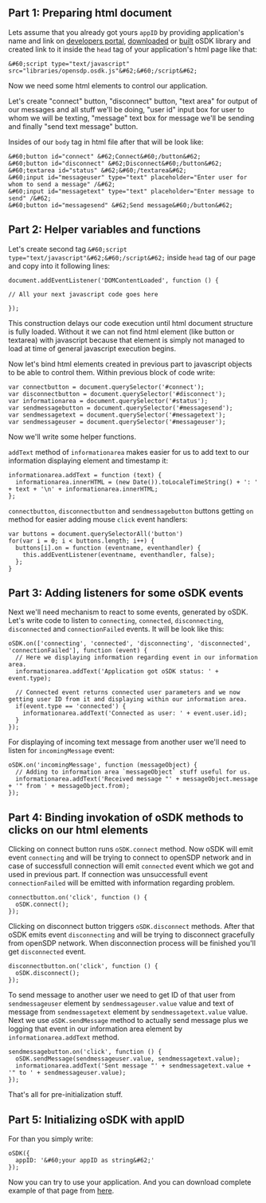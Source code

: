 ## Part 1: Preparing html document

Lets assume that you already got yours `appID` by providing application's name and link on [developers portal](http://portal.osdp.ru), [downloaded](http://download.osdp.ru) or [built](http://build.osdp.ru) oSDK library and created link to it inside the `head` tag of your application's html page like that:

```
&#60;script type="text/javascript" src="libraries/opensdp.osdk.js"&#62;&#60;/script&#62;
```

Now we need some html elements to control our application.

Let's create "connect" button, "disconnect" button, "text area" for output of our messages and all stuff we'll be doing, "user id" input box for user to whom we will be texting, "message" text box for message we'll be sending and finally "send text message" button.

Insides of our `body` tag in html file after that will be look like:

```
&#60;button id="connect" &#62;Connect&#60;/button&#62;
&#60;button id="disconnect" &#62;Disconnect&#60;/button&#62;
&#60;textarea id="status" &#62;&#60;/textarea&#62;
&#60;input id="messageuser" type="text" placeholder="Enter user for whom to send a message" /&#62;
&#60;input id="messagetext" type="text" placeholder="Enter message to send" /&#62;
&#60;button id="messagesend" &#62;Send message&#60;/button&#62;
```

## Part 2: Helper variables and functions

Let's create second tag `&#60;script type="text/javascript"&#62;&#60;/script&#62;` inside `head` tag of our page and copy into it following lines:

```
document.addEventListener('DOMContentLoaded', function () {

// All your next javascript code goes here

});
```

This construction delays our code execution until html document structure is fully loaded. Without it we can not find html element (like button or textarea) with javascript because that element is simply not managed to load at time of general javascript execution begins.


Now let's bind html elements created in previous part to javascript objects to be able to control them. Within previous block of code write:

```
var connectbutton = document.querySelector('#connect');
var disconnectbutton = document.querySelector('#disconnect');
var informationarea = document.querySelector('#status');
var sendmessagebutton = document.querySelector('#messagesend');
var sendmessagetext = document.querySelector('#messagetext');
var sendmessageuser = document.querySelector('#messageuser');
```

Now we'll write some helper functions.

`addText` method of `informationarea` makes easier for us to add text to our information displaying element and timestamp it:

```
informationarea.addText = function (text) {
  informationarea.innerHTML = (new Date()).toLocaleTimeString() + ': ' + text + '\n' + informationarea.innerHTML;
};
```

`connectbutton`, `disconnectbutton` and `sendmessagebutton` buttons getting `on` method for easier adding mouse `click` event handlers:

```
var buttons = document.querySelectorAll('button')
for(var i = 0; i < buttons.length; i++) {
  buttons[i].on = function (eventname, eventhandler) {
    this.addEventListener(eventname, eventhandler, false);
  };
}
```

## Part 3: Adding listeners for some oSDK events ##

Next we'll need mechanism to react to some events, generated by oSDK. Let's write code to listen to `connecting`, `connected`, `disconnecting`, `disconnected` and `connectionFailed` events. It will be look like this:

```
oSDK.on(['connecting', 'connected', 'disconnecting', 'disconnected', 'connectionFailed'], function (event) {
  // Here we displaying information regarding event in our information area.
  informationarea.addText('Application got oSDK status: ' + event.type);

  // Connected event returns connected user parameters and we now getting user ID from it and displaying within our information area.
  if(event.type == 'connected') {
    informationarea.addText('Connected as user: ' + event.user.id);
  }
});
```

For displaying of incoming text message from another user we'll need to listen for `incomingMessage` event:

```
oSDK.on('incomingMessage', function (messageObject) {
  // Adding to information area `messageObject` stuff useful for us.
  informationarea.addText('Received message "' + messageObject.message + '" from ' + messageObject.from);
});
```

## Part 4: Binding invokation of oSDK methods to clicks on our html elements ##

Clicking on connect button runs `oSDK.connect` method. Now oSDK will emit event `connecting` and will be trying to connect to openSDP network and in case of successfull connection will emit `connected` event which we got and used in previous part. If connection was unsuccessfull event `connectionFailed` will be emitted with information regarding problem.

```
connectbutton.on('click', function () {
  oSDK.connect();
});
```

Clicking on disconnect button triggers `oSDK.disconnect` methods. After that oSDK emits event `disconnecting` and will be trying to disconnect gracefully from openSDP network. When disconnection process will be finished you'll get `disconnected` event.

```
disconnectbutton.on('click', function () {
  oSDK.disconnect();
});
```

To send message to another user we need to get ID of that user from `sendmessageuser` element by `sendmessageuser.value` value and text of message from `sendmessagetext` element by `sendmessagetext.value` value. Next we use `oSDK.sendMessage` method to actually send message plus we logging that event in our information area element by `informationarea.addText` method.

```
sendmessagebutton.on('click', function () {
  oSDK.sendMessage(sendmessageuser.value, sendmessagetext.value);
  informationarea.addText('Sent message "' + sendmessagetext.value + '" to ' + sendmessageuser.value);
});
```

That's all for pre-initialization stuff.

## Part 5: Initializing oSDK with appID ##

For than you simply write:

```
oSDK({
  appID: '&#60;your appID as string&#62;'
});
```

Now you can try to use your application. And you can download complete example of that page from [here](examples/tutorial1.zip).
